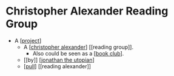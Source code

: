 # Christopher Alexander Reading Group

- A [[project]]
  - A [[christopher alexander]] [[reading group]].
    - Also could be seen as a [[book club]].
  - [[by]] [[jonathan the utopian]]
  - [[pull]] [[reading alexander]]


[//begin]: # "Autogenerated link references for markdown compatibility"
[project]: project "Project"
[christopher alexander]: christopher-alexander "Christopher Alexander"
[book club]: book-club "Book Club"
[jonathan the utopian]: jonathan-the-utopian "Jonathan the Utopian"
[pull]: pull "Pull"
[//end]: # "Autogenerated link references"
